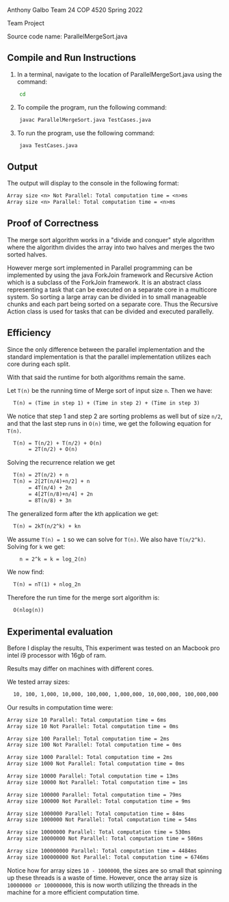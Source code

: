 Anthony Galbo
Team 24
COP 4520 Spring 2022

Team Project

Source code name: ParallelMergeSort.java

## Compile and Run Instructions

1. In a terminal, navigate to the location of ParallelMergeSort.java using the command:
```bash
    cd
```
2. To compile the program, run the following command:
```bash
    javac ParallelMergeSort.java TestCases.java
```
3. To run the program, use the following command:
```bash
    java TestCases.java
```

## Output

The output will display to the console in the following format:
```txt
Array size <n> Not Parallel: Total computation time = <n>ms
Array size <n> Parallel: Total computation time = <n>ms
```

## Proof of Correctness
The merge sort algorithm works in a "divide and conquer" style algorithm where the algorithm divides the array into two halves and merges the two sorted halves.

However merge sort implemented in Parallel programming can be implemented by using the java ForkJoin framework and Recursive Action which is a subclass of the ForkJoin framework. It is an abstract class representing a task that can be executed on a separate core in a multicore system. So sorting a large array can be divided in to small manageable chunks and each part being sorted on a separate core. Thus the Recursive Action class is used for tasks that can be divided and executed parallelly.

## Efficiency

Since the only difference between the parallel implementation and the standard implementation is that the parallel implementation utilizes each core during each split.

With that said the runtime for both algorithms remain the same.

Let ```T(n)``` be the running time of Merge sort of input size ```n```. Then we have:
```txt
  T(n) = (Time in step 1) + (Time in step 2) + (Time in step 3)
```

We notice that step 1 and step 2 are sorting problems as well but of size ```n/2```, and that the last step runs in ```O(n)``` time, we get the following equation for ```T(n)```.

```txt
  T(n) = T(n/2) + T(n/2) + O(n)
       = 2T(n/2) + O(n)
```
Solving the recurrence relation we get
```txt
  T(n) = 2T(n/2) + n
  T(n) = 2[2T(n/4)+n/2] + n
       = 4T(n/4) + 2n
       = 4[2T(n/8)+n/4] + 2n
       = 8T(n/8) + 3n
```

The generalized form after the kth application we get:
```txt
  T(n) = 2kT(n/2^k) + kn
```

We assume ```T(n) = 1``` so we can solve for ```T(n)```. We also have ```T(n/2^k)```. Solving for ```k``` we get:
```txt
    n = 2^k = k = log_2(n)
```

We now find:
```txt
  T(n) = nT(1) + nlog_2n
```

Therefore the run time for the merge sort algorithm is:
```txt
  O(nlog(n))
```

## Experimental evaluation

Before I display the results, This experiment was tested on an Macbook pro intel i9 processor with 16gb of ram.

Results may differ on machines with different cores.

We tested array sizes:
```txt
  10, 100, 1,000, 10,000, 100,000, 1,000,000, 10,000,000, 100,000,000
```

Our results in computation time were:
```txt
Array size 10 Parallel: Total computation time = 6ms
Array size 10 Not Parallel: Total computation time = 0ms

Array size 100 Parallel: Total computation time = 2ms
Array size 100 Not Parallel: Total computation time = 0ms

Array size 1000 Parallel: Total computation time = 2ms
Array size 1000 Not Parallel: Total computation time = 0ms

Array size 10000 Parallel: Total computation time = 13ms
Array size 10000 Not Parallel: Total computation time = 1ms

Array size 100000 Parallel: Total computation time = 79ms
Array size 100000 Not Parallel: Total computation time = 9ms

Array size 1000000 Parallel: Total computation time = 84ms
Array size 1000000 Not Parallel: Total computation time = 54ms

Array size 10000000 Parallel: Total computation time = 530ms
Array size 10000000 Not Parallel: Total computation time = 586ms

Array size 100000000 Parallel: Total computation time = 4484ms
Array size 100000000 Not Parallel: Total computation time = 6746ms
```

Notice how for array sizes ```10 - 1000000```, the sizes are so small that spinning up these threads is a waste of time. However, once the array size is ```10000000 or 100000000```, this is now worth utilizing the threads in the machine for a more efficient computation time.
